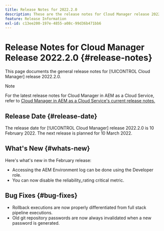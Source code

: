 ```yaml
---
title: Release Notes for 2022.2.0
description: These are the release notes for Cloud Manager release 2022.2.0.
feature: Release Information
exl-id: c13ee200-197e-4855-a08c-99d36b471bb6
---
```

# Release Notes for Cloud Manager Release 2022.2.0 {#release-notes}

This page documents the general release notes for [!UICONTROL Cloud Manager] release 2022.2.0.

>[!NOTE]
>
>For the latest release notes for Cloud Manager in AEM as a Cloud Service, refer to [Cloud Manager in AEM as a Cloud Service's current release notes.](https://experienceleague.adobe.com/docs/experience-manager-cloud-service/content/implementing/using-cloud-manager/release-notes-cloud-manager/release-notes-cm-current.html)

## Release Date {#release-date}

The release date for [!UICONTROL Cloud Manager] release 2022.2.0 is 10 February 2022. The next release is planned for 10 March 2022.

## What's New {#whats-new}

Here's what's new in the February release:

* Accessing the AEM Environment log can be done using the Developer role.
* You can now disable the reliability_rating critical metric.

## Bug Fixes {#bug-fixes}

* Rollback executions are now properly differentiated from full stack pipeline executions.
* Old git repository passwords are now always invalidated when a new password is generated.
